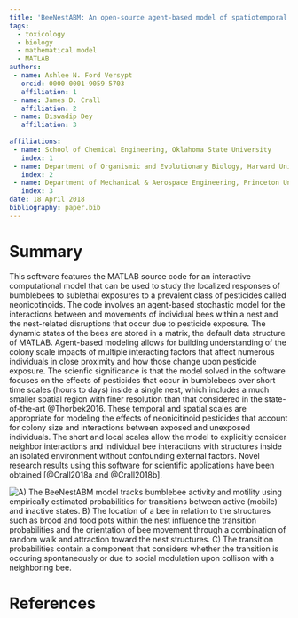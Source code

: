 ```yaml
---
title: 'BeeNestABM: An open-source agent-based model of spatiotemporal distribution of bumblebees in nests'
tags:
  - toxicology
  - biology
  - mathematical model
  - MATLAB
authors:
 - name: Ashlee N. Ford Versypt
   orcid: 0000-0001-9059-5703
   affiliation: 1
 - name: James D. Crall
   affiliation: 2
 - name: Biswadip Dey
   affiliation: 3
   
affiliations:
 - name: School of Chemical Engineering, Oklahoma State University
   index: 1
 - name: Department of Organismic and Evolutionary Biology, Harvard University
   index: 2 
 - name: Department of Mechanical & Aerospace Engineering, Princeton University
   index: 3  
date: 18 April 2018
bibliography: paper.bib
---
```


# Summary

This software features the MATLAB source code for an interactive computational model that can be used to study the localized responses 
of bumblebees to sublethal exposures to a prevalent class of pesticides called neonicotinoids. The code involves an agent-based stochastic model for the interactions between 
and movements of individual bees within a nest and the nest-related disruptions that occur due to pesticide exposure. The dynamic states of the bees are stored in a matrix, the default data structure 
of MATLAB. Agent-based modeling allows for building understanding of the colony scale impacts of multiple interacting factors that affect numerous individuals in close proximity and how those change upon pesticide exposure. The scienfic significance is that the model solved in the software focuses 
on the effects of pesticides that occur in bumblebees over short time scales (hours to days) inside a single nest, which includes a much 
smaller spatial region with finer resolution than that considered in the state-of-the-art
@Thorbek2016. These temporal and spatial scales are appropriate for modeling the effects of 
neonicitinoid pesticides that account for colony size and interactions between exposed and unexposed individuals. The short and local scales allow the model to explicitly consider neighbor interactions and individual bee interactions with structures inside an isolated
environment without confounding external factors. Novel research results using this software for scientific applications have been obtained [@Crall2018a and @Crall2018b].

![A) The BeeNestABM model tracks bumblebee activity and motility using empirically estimated probabilities for transitions between active (mobile) and inactive states. B) The location of a bee in relation to the structures such as brood and food pots within the nest influence the transition probabilities and the orientation of bee movement through a combination of random walk and attraction toward the nest structures. C) The transition probabilities contain a component that considers whether the transition is occuring spontaneously or due to social modulation upon collison with a neighboring bee.](BeeNestABMtransitions.png)

# References
